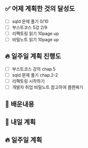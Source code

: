 ## ✅ 어제 계획한 것의 달성도
- [ ] sqld 문제 풀기 0/10
- [ ] 부스트코스 5강 2/9
- [ ] 리팩토링 읽기 10page up
- [ ] 비밀노트 읽기 10page up

## 🔥 일주일 계획 진행도
- [ ] 부스트코스 강의 chap.5
- [ ] sqld 문제 풀기 chap.2-2
- [ ] 리팩토링 시작하기
- [ ] 개발자 취업 비밀노트 참고하여 플랜짜기

## 💬 배운내용



## 🔰 내일 계획


## 🔥 일주일 계획

